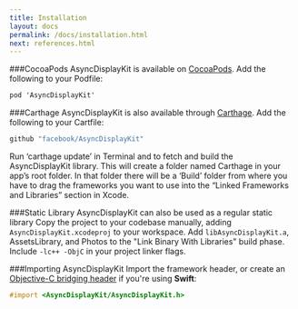 ```yaml
---
title: Installation
layout: docs
permalink: /docs/installation.html
next: references.html
---
```

###CocoaPods
AsyncDisplayKit is available on <a href="http://cocoapods.org">CocoaPods</a>.  Add the following to your Podfile:
 ```objective-c
pod 'AsyncDisplayKit'
```

###Carthage
AsyncDisplayKit is also available through <a href="https://github.com/Carthage/Carthage">Carthage</a>. Add the following to your Cartfile:
 ```objective-c
github "facebook/AsyncDisplayKit"
```
Run ‘carthage update’ in Terminal and to fetch and build the AsyncDisplayKit library. This will create a folder named Carthage in your app’s root folder. In that folder there will be a ‘Build’ folder from where you have to drag the frameworks you want to use into the “Linked Frameworks and Libraries” section in Xcode.

###Static Library
AsyncDisplayKit can also be used as a regular static library
Copy the project to your codebase manually, adding `AsyncDisplayKit.xcodeproj` to your workspace. Add `libAsyncDisplayKit.a`, AssetsLibrary, and Photos to the "Link Binary With Libraries" build phase. Include `-lc++ -ObjC` in your project linker flags.

###Importing AsyncDisplayKit
Import the framework header, or create an <a href="https://developer.apple.com/library/ios/documentation/swift/conceptual/buildingcocoaapps/MixandMatch.html">Objective-C bridging header</a> if you're using **Swift**:
 ```objective-c
#import <AsyncDisplayKit/AsyncDisplayKit.h>
```
